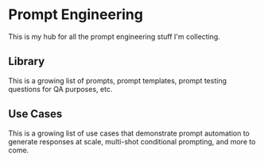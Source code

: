 # Prompt Engineering #

This is my hub for all the prompt engineering stuff I'm collecting.

## Library ##

This is a growing list of prompts, prompt templates, prompt testing questions for QA purposes, etc.

## Use Cases ##

This is a growing list of use cases that demonstrate prompt automation to generate responses at scale, multi-shot conditional prompting, and more to come.
